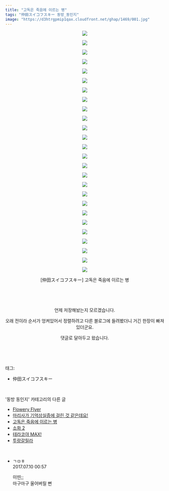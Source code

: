 ```yaml
---
title: "고독은 죽음에 이르는 병"
tags: "仲田スイコフスキー 동방_동인지"
image: "https://d3htrgpmip1qax.cloudfront.net/ghap/1469/001.jpg"
---
```

<div class="article">
<p style="text-align: center; clear: none; float: none;"><img src="{{ site.imgserver5 }}/ghap/1469/001.jpg"/></p>
<p style="text-align: center; clear: none; float: none;"><img src="{{ site.imgserver5 }}/ghap/1469/002.jpg"/></p>
<p style="text-align: center; clear: none; float: none;"><img src="{{ site.imgserver5 }}/ghap/1469/003.jpg"/></p>
<p style="text-align: center; clear: none; float: none;"><img src="{{ site.imgserver5 }}/ghap/1469/004.jpg"/></p>
<p style="text-align: center; clear: none; float: none;"><img src="{{ site.imgserver5 }}/ghap/1469/005.jpg"/></p>
<p style="text-align: center; clear: none; float: none;"><img src="{{ site.imgserver5 }}/ghap/1469/006.jpg"/></p>
<p style="text-align: center; clear: none; float: none;"><img src="{{ site.imgserver5 }}/ghap/1469/007.jpg"/></p>
<p style="text-align: center; clear: none; float: none;"><img src="{{ site.imgserver5 }}/ghap/1469/008.jpg"/></p>
<p style="text-align: center; clear: none; float: none;"><img src="{{ site.imgserver5 }}/ghap/1469/009.jpg"/></p>
<p style="text-align: center; clear: none; float: none;"><img src="{{ site.imgserver5 }}/ghap/1469/010.jpg"/></p>
<p style="text-align: center; clear: none; float: none;"><img src="{{ site.imgserver5 }}/ghap/1469/011.jpg"/></p>
<p style="text-align: center; clear: none; float: none;"><img src="{{ site.imgserver5 }}/ghap/1469/012.jpg"/></p>
<p style="text-align: center; clear: none; float: none;"><img src="{{ site.imgserver5 }}/ghap/1469/013.jpg"/></p>
<p style="text-align: center; clear: none; float: none;"><img src="{{ site.imgserver5 }}/ghap/1469/014.jpg"/></p>
<p style="text-align: center; clear: none; float: none;"><img src="{{ site.imgserver5 }}/ghap/1469/015.jpg"/></p>
<p style="text-align: center; clear: none; float: none;"><img src="{{ site.imgserver5 }}/ghap/1469/016.jpg"/></p>
<p style="text-align: center; clear: none; float: none;"><img src="{{ site.imgserver5 }}/ghap/1469/017.jpg"/></p>
<p style="text-align: center; clear: none; float: none;"><img src="{{ site.imgserver5 }}/ghap/1469/018.jpg"/></p>
<p style="text-align: center; clear: none; float: none;"><img src="{{ site.imgserver5 }}/ghap/1469/019.jpg"/></p>
<p style="text-align: center; clear: none; float: none;"><img src="{{ site.imgserver5 }}/ghap/1469/020.jpg"/></p>
<p style="text-align: center; clear: none; float: none;"><img src="{{ site.imgserver5 }}/ghap/1469/021.jpg"/></p>
<p style="text-align: center; clear: none; float: none;"><img src="{{ site.imgserver5 }}/ghap/1469/022.jpg"/></p>
<p style="text-align: center; clear: none; float: none;"><img src="{{ site.imgserver5 }}/ghap/1469/023.jpg"/></p>
<p style="text-align: center; clear: none; float: none;"><img src="{{ site.imgserver5 }}/ghap/1469/024.jpg"/></p>
<p style="text-align: center; clear: none; float: none;"><img src="{{ site.imgserver5 }}/ghap/1469/025.jpg"/></p>
<p style="text-align: center; clear: none; float: none;"><img src="{{ site.imgserver5 }}/ghap/1469/026.jpg"/></p>
<p style="text-align: center; clear: none; float: none;">[仲田スイコフスキー] 고독은 죽음에 이르는 병</p>
<p style="text-align: center; clear: none; float: none;"><br/></p>
<p style="text-align: center; clear: none; float: none;"><br/></p>
<p style="text-align: center; clear: none; float: none;">언제 저장해놨는지 모르겠습니다.</p>
<p style="text-align: center; clear: none; float: none;">오래 전이라 순서가 엉켜있어서 정렬하려고 다른 블로그에 들려봤더니 거긴 한장이 빠져있더군요.</p>
<p style="text-align: center; clear: none; float: none;">댓글로 달아두고 왔습니다.</p>
<p><br/></p>
</div><br/>
<div class="tagTrail">
<p>태그: </p>
<ul>
<li>仲田スイコフスキー</li>
</ul>
</div><br/>
<div class="another">
<p>'동방 동인지' 카테고리의 다른 글</p>
<ul>
<li><a href="/ghap_1471">Flowery Flyer</a></li>
<li><a href="/ghap_1470">마리사가 기억상실증에 걸린 것 같은데요!</a></li>
<li><a href="/ghap_1469">고독은 죽음에 이르는 병</a></li>
<li><a href="/ghap_1468">소화 2</a></li>
<li><a href="/ghap_1467">테라코야 MAX!</a></li>
<li><a href="/ghap_1466">투랑갈릴라</a></li>
</ul>
</div><br/>
<div class="cb_module cb_fluid">
<div class="cb_wrt cb_profile">
<div class="comment">
<ul>
<li class="cb_thumb_off" id="comment15032602">
<div class="cb_comment_area">
<div class="cb_info_area">
<div class="cb_section">
<span class="cb_nick_name">ㄱㅁㅎ</span>
</div>
<div class="cb_section">
<span class="cb_date">2017.07.10 00:57 </span>
</div>
</div>
<div class="cb_dsc_comment">
<p class="cb_dsc">
											미띤;;<br/>
마구마구 울어버릴 뻔
										</p>
</div>
</div></li>
</ul>
</div>
</div><!-- commentList close -->
</div><br/>
